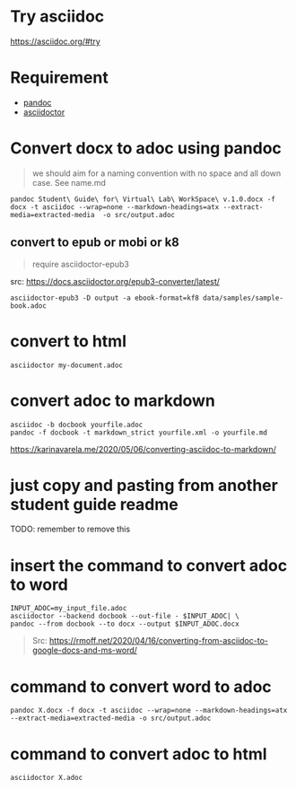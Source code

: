 
# Try asciidoc

https://asciidoc.org/#try

# Requirement
- [pandoc](https://pandoc.org)
- [asciidoctor](https://asciidoctor.org)

# Convert docx to adoc using pandoc

> we should aim for a naming convention with no space and all down case. See name.md

`pandoc Student\ Guide\ for\ Virtual\ Lab\ WorkSpace\ v.1.0.docx -f docx -t asciidoc --wrap=none --markdown-headings=atx --extract-media=extracted-media  -o src/output.adoc`


## convert to epub or mobi or k8
> require asciidoctor-epub3

src: https://docs.asciidoctor.org/epub3-converter/latest/

`asciidoctor-epub3 -D output -a ebook-format=kf8 data/samples/sample-book.adoc`

# convert to html 

`asciidoctor my-document.adoc`

# convert adoc to markdown

`asciidoc -b docbook yourfile.adoc`\
`pandoc -f docbook -t markdown_strict yourfile.xml -o yourfile.md`

https://karinavarela.me/2020/05/06/converting-asciidoc-to-markdown/


# just copy and pasting from another student guide readme
TODO: remember to remove this
# insert the command to convert adoc to word

```
INPUT_ADOC=my_input_file.adoc
asciidoctor --backend docbook --out-file - $INPUT_ADOC| \
pandoc --from docbook --to docx --output $INPUT_ADOC.docx
```
> Src: https://rmoff.net/2020/04/16/converting-from-asciidoc-to-google-docs-and-ms-word/


# command to convert word to adoc
```
pandoc X.docx -f docx -t asciidoc --wrap=none --markdown-headings=atx --extract-media=extracted-media -o src/output.adoc
```
# command to convert adoc to html
```
asciidoctor X.adoc
```
